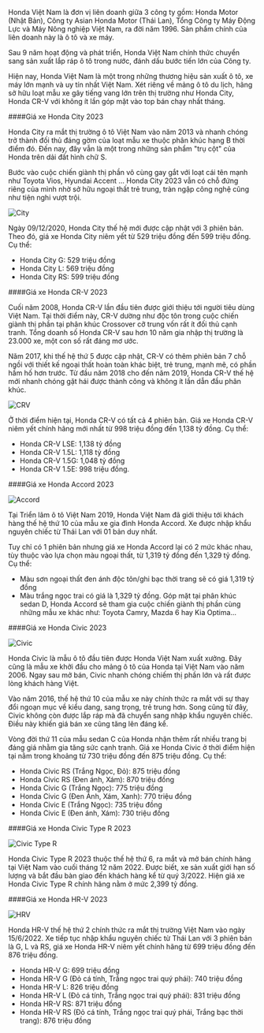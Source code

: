 Honda Việt Nam là đơn vị liên doanh giữa 3 công ty gồm: Honda Motor (Nhật Bản), Công ty Asian Honda Motor (Thái Lan), Tổng Công ty Máy Động Lực và Máy Nông nghiệp Việt Nam, ra đời năm 1996. Sản phẩm chính của liên doanh này là ô tô và xe máy.

Sau 9 năm hoạt động và phát triển, Honda Việt Nam chính thức chuyển sang sản xuất lắp ráp ô tô trong nước, đánh dấu bước tiến lớn của Công ty.

Hiện nay, Honda Việt Nam là một trong những thương hiệu sản xuất ô tô, xe máy lớn mạnh và uy tín nhất Việt Nam. Xét riêng về mảng ô tô du lịch, hãng sở hữu loạt mẫu xe gây tiếng vang lớn trên thị trường như Honda City, Honda CR-V với không ít lần góp mặt vào top bán chạy nhất tháng.

####Giá xe Honda City 2023

Honda City ra mắt thị trường ô tô Việt Nam vào năm 2013 và nhanh chóng trở thành đối thủ đáng gờm của loạt mẫu xe thuộc phân khúc hạng B thời điểm đó. Đến nay, đây vẫn là một trong những sản phẩm "trụ cột" của Honda trên dải đất hình chữ S.

Bước vào cuộc chiến giành thị phần vô cùng gay gắt với loạt cái tên mạnh như Toyota Vios, Hyundai Accent ... Honda City 2023 vẫn có chỗ đứng riêng của mình nhờ sở hữu ngoại thất trẻ trung, tràn ngập công nghệ cũng như tiện nghi vượt trội.

![City](https://img1.oto.com.vn/2020/12/09/pTBR3JY9/gia-xe-honda-city-moi-nhat-oto-com-vn-1-0af0.jpg)

Ngày 09/12/2020, Honda City thế hệ mới được cập nhật với 3 phiên bản. Theo đó, giá xe Honda City niêm yết từ 529 triệu đồng đến 599 triệu đồng. Cụ thể:

- Honda City G: 529 triệu đồng
- Honda City L: 569 triệu đồng
- Honda City RS: 599 triệu đồng

####Giá xe Honda CR-V 2023

Cuối năm 2008, Honda CR-V lần đầu tiên được giới thiệu tới người tiêu dùng Việt Nam. Tại thời điểm này, CR-V dường như độc tôn trong cuộc chiến giành thị phần tại phân khúc Crossover cỡ trung vốn rất ít đối thủ cạnh tranh. Tổng doanh số Honda CR-V sau hơn 10 năm gia nhập thị trường là 23.000 xe, một con số rất đáng mơ ước.

Năm 2017, khi thế hệ thứ 5 được cập nhật, CR-V có thêm phiên bản 7 chỗ ngồi với thiết kế ngoại thất hoàn toàn khác biệt, trẻ trung, mạnh mẽ, có phần hầm hố hơn trước. Từ đầu năm 2018 cho đến năm 2019, Honda CR-V thế hệ mới nhanh chóng gặt hái được thành công và không ít lần dẫn đầu phân khúc.

![CRV](https://img1.oto.com.vn/2020/07/30/pTBR3JY9/gia-xe-honda-cr-v-2020-oto-com-vn-1-a079.jpg)

Ở thời điểm hiện tại, Honda CR-V có tất cả 4 phiên bản. Giá xe Honda CR-V niêm yết chính hãng mới nhất từ 998 triệu đồng đến 1,138 tỷ đồng. Cụ thể:

- Honda CR-V LSE: 1,138 tỷ đồng
- Honda CR-V 1.5L: 1,118 tỷ đồng
- Honda CR-V 1.5G: 1,048 tỷ đồng
- Honda CR-V 1.5E: 998 triệu đồng.

####Giá xe Honda Accord 2023

![Accord](https://img1.oto.com.vn/2019/12/13/pTBR3JY9/gia-xe-honda-oto-com-vn-1-05e4.jpg)

Tại Triển lãm ô tô Việt Nam 2019, Honda Việt Nam đã giới thiệu tới khách hàng thế hệ thứ 10 của mẫu xe gia đình Honda Accord. Xe được nhập khẩu nguyên chiếc từ Thái Lan với 01 bản duy nhất.

Tuy chỉ có 1 phiên bản nhưng giá xe Honda Accord lại có 2 mức khác nhau, tùy thuộc vào lựa chọn màu ngoại thất, từ 1,319 tỷ đồng đến 1,329 tỷ đồng. Cụ thể:

- Màu sơn ngoại thất đen ánh độc tôn/ghi bạc thời trang sẽ có giá 1,319 tỷ đồng
- Màu trắng ngọc trai có giá là 1,329 tỷ đồng.
Góp mặt tại phân khúc sedan D, Honda Accord sẽ tham gia cuộc chiến giành thị phần cùng những mẫu xe khác như: Toyota Camry, Mazda 6 hay Kia Optima...

####Giá xe Honda Civic 2023

![Civic](https://img1.oto.com.vn/2020/06/09/pTBR3JY9/gia-xe-honda-civic-oto-com-vn-1-5736-8237.jpg)

Honda Civic là mẫu ô tô đầu tiên được Honda Việt Nam xuất xưởng. Đây cũng là mẫu xe khởi đầu cho mảng ô tô của Honda tại Việt Nam vào năm 2006. Ngay sau mở bán, Civic nhanh chóng chiếm thị phần lớn và rất được lòng khách hàng Việt.

Vào năm 2016, thế hệ thứ 10 của mẫu xe này chính thức ra mắt với sự thay đổi ngoạn mục về kiểu dang, sang trọng, trẻ trung hơn. Song cũng từ đây, Civic không còn được lắp ráp mà đã chuyển sang nhập khẩu nguyên chiếc. Điều này khiến giá bán xe cũng tăng lên đáng kể.

Vòng đời thứ 11 của mẫu sedan C của Honda nhận thêm rất nhiều trang bị đáng giá nhằm gia tăng sức cạnh tranh. Giá xe Honda Civic ở thời điểm hiện tại nằm trong khoảng từ 730 triệu đồng đến 875 triệu đồng. Cụ thể:

- Honda Civic RS (Trắng Ngọc, Đỏ): 875 triệu đồng
- Honda Civic RS (Đen ánh, Xám): 870 triệu đồng
- Honda Civic G (Trắng Ngọc): 775 triệu đồng
- Honda Civic G (Đen Ánh, Xám, Xanh): 770 triệu đồng
- Honda Civic E (Trắng Ngọc): 735 triệu đồng
- Honda Civic E (Đen ánh, Xám): 730 triệu đồng

####Giá xe Honda Civic Type R 2023

![Civic Type R](https://img1.oto.com.vn/2022/10/26/OpzfnMD2/civic-60bf.png)

Honda Civic Type R 2023 thuộc thế hệ thứ 6, ra mắt và mở bán chính hãng tại Việt Nam vào cuối tháng 12 năm 2022.
Được biết, xe sản xuất giới hạn số lượng và bắt đầu bàn giao đến khách hàng kể từ quý 3/2022. Hiện giá xe Honda Civic Type R chính hãng nằm ở mức 2,399 tỷ đồng.

####Giá xe Honda HR-V 2023

![HRV](https://img1.oto.com.vn/2022/06/15/AJxaR32b/honda-hr-v-2022-69c8.jpg)

Honda HR-V thế hệ thứ 2 chính thức ra mắt thị trường Việt Nam vào ngày 15/6/2022. Xe tiếp tục nhập khẩu nguyên chiếc từ Thái Lan với 3 phiên bản là G, L và RS, giá xe Honda HR-V  niêm yết chính hãng từ 699 triệu đồng đến 876 triệu đồng.

- Honda HR-V G: 699 triệu đồng
- Honda HR-V G (Đỏ cá tính, Trắng ngọc trai quý phái): 740 triệu đồng
- Honda HR-V L: 826 triệu đồng
- Honda HR-V L (Đỏ cá tính, Trắng ngọc trai quý phái): 831 triệu đồng
- Honda HR-V RS: 871 triệu đồng
- Honda HR-V RS (Đỏ cá tính, Trắng ngọc trai quý phái, Trắng bạc thời trang): 876 triệu đồng